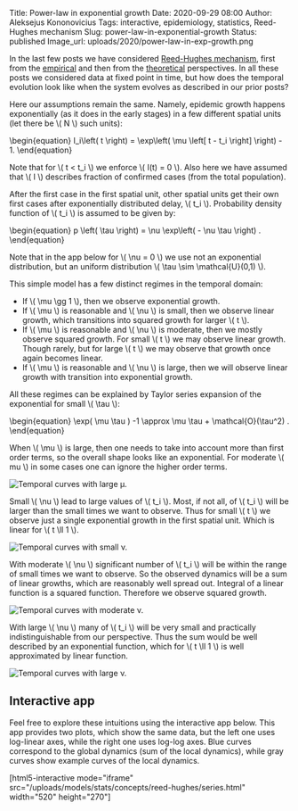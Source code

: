 Title: Power-law in exponential growth
Date: 2020-09-29 08:00
Author: Aleksejus Kononovicius
Tags: interactive, epidemiology, statistics, Reed-Hughes mechanism
Slug: power-law-in-exponential-growth
Status: published
Image_url: uploads/2020/power-law-in-exp-growth.png

In the last few posts we have considered
[Reed-Hughes mechanism](/tag/reed-hughes-mechanism/), first from the
[empirical]({filename}/articles/2020/covid-19-spatial-growth.md) and then
from the [theoretical]({filename}/articles/2020/reed-hughes-mechanism.md)
perspectives. In all these posts we considered data at fixed point in time,
but how does the temporal evolution look like when the system evolves as
described in our prior posts?
<!--more-->

Here our assumptions remain the same. Namely, epidemic growth happens
exponentially (as it does in the early stages) in a few different spatial units
(let there be \\\( N \\\) such units):

\begin{equation}
    I\_i\left( t \right) = \exp\left( \mu \left[ t - t\_i \right] \right) - 1.
\end{equation}

Note that for \\\( t < t\_i \\\) we enforce \\\( I(t) = 0 \\\). Also here we
have assumed that \\\( I \\\) describes fraction of confirmed cases (from the
total population).

After the first case in the first spatial unit, other spatial units get their
own first cases after exponentially distributed delay, \\\( t\_i \\\).
Probability density function of \\\( t\_i \\\) is assumed to be given by:

\begin{equation}
    p \left( \tau \right) = \nu \exp\left( - \nu \tau \right) .
\end{equation}

Note that in the app below for \\\( \nu = 0 \\\) we use not an exponential
distribution, but an uniform distribution \\\( \tau \sim \mathcal{U}(0,1) \\\).

This simple model has a few distinct regimes in the temporal domain:

* If \\\( \mu \gg 1 \\\), then we observe exponential growth.
* If \\\( \mu \\\) is reasonable and \\\( \nu \\\) is small, then we observe
linear growth, which transitions into squared growth for larger \\\( t \\\).
* If \\\( \mu \\\) is reasonable and \\\( \nu \\\) is moderate, then we mostly
observe squared growth. For small \\\( t \\\) we may observe linear growth.
Though rarely, but for large \\\( t \\\) we may observe that growth once again
becomes linear.
* If \\\( \mu \\\) is reasonable and \\\( \nu \\\) is large, then we will
observe linear growth with transition into exponential growth.

All these regimes can be explained by Taylor series expansion of the
exponential for small \\\( \tau \\\):

\begin{equation}
    \exp( \mu \tau ) -1 \approx \mu \tau + \mathcal{O}(\tau^2) .
\end{equation}

When \\\( \mu \\\) is large, then one needs to take into account more than
first order terms, so the overall shape looks like an exponential. For moderate
\\\( mu \\\) in some cases one can ignore the higher order terms.

![Temporal curves with large μ.]({static}/uploads/2020/power-law-in-exp-growth-1.png "Temporal curves with large μ.")

Small \\\( \nu \\\) lead to large values of \\\( t\_i \\\). Most, if not all, of
\\\( t\_i \\\) will be larger than the small times we want to observe. Thus for
small \\\( t \\\) we observe just a single exponential growth in the first
spatial unit. Which is linear for \\\( t \ll 1 \\).

![Temporal curves with small ν.]({static}/uploads/2020/power-law-in-exp-growth-2.png "Temporal curves with small ν.")

With moderate \\\( \nu \\\) significant number of \\\( t\_i \\\) will be within
the range of small times we want to observe. So the observed dynamics will be a
sum of linear growths, which are reasonably well spread out. Integral of a
linear function is a squared function. Therefore we observe squared growth.

![Temporal curves with moderate ν.]({static}/uploads/2020/power-law-in-exp-growth.png "Temporal curves with moderate ν.")

With large \\\( \nu \\\) many of \\\( t\_i \\\) will be very small and
practically indistinguishable from our perspective. Thus the sum would be well
described by an exponential function, which for \\\( t \ll 1 \\\) is well
approximated by linear function.

![Temporal curves with large ν.]({static}/uploads/2020/power-law-in-exp-growth-3.png "Temporal curves with large ν.")

## Interactive app

Feel free to explore these intuitions using the interactive app below. This app
provides two plots, which show the same data, but the left one uses log-linear
axes, while the right one uses log-log axes. Blue curves correspond to the
global dynamics (sum of the local dynamics), while gray curves show example
curves of the local dynamics.

[html5-interactive mode="iframe"
src="/uploads/models/stats/concepts/reed-hughes/series.html" width="520" height="270"]
